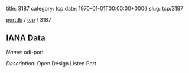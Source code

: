 title: 3187
category: tcp
date: 1970-01-01T00:00:00+0000
slug: tcp/3187

[portdb](/) / [tcp](/category/tcp.html) / 3187


## IANA Data

_Name:_ odi-port

_Description:_ Open Design Listen Port

